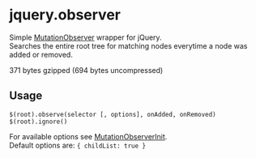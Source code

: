 jquery.observer
=======

Simple [MutationObserver](https://developer.mozilla.org/en-US/docs/Web/API/MutationObserver) wrapper for jQuery.  
Searches the entire root tree for matching nodes everytime a node was added or removed.  

371 bytes gzipped (694 bytes uncompressed)

## Usage

`$(root).observe(selector [, options], onAdded, onRemoved)`  
`$(root).ignore()`  

For available options see [MutationObserverInit](https://developer.mozilla.org/en-US/docs/Web/API/MutationObserver#MutationObserverInit).  
Default options are: `{ childList: true }`